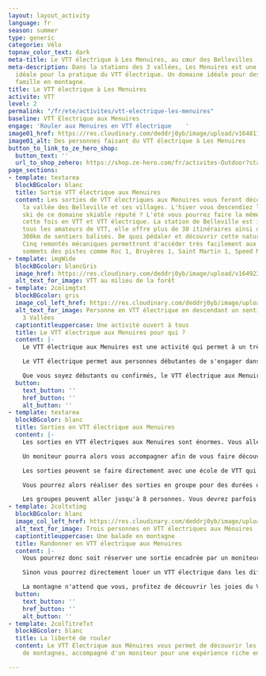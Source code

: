 ```yaml
---
layout: layout_activity
language: fr
season: summer
type: generic
categorie: Vélo
topnav_color_text: dark
meta-title: Le VTT électrique à Les Menuires, au cœur des Bellevilles
meta-description: Dans la stations des 3 vallées, Les Menuires est une destination
  idéale pour la pratique du VTT électrique. Un domaine idéale pour des balades en
  famille en montagne.
title: Le VTT électrique à Les Menuires
activite: VTT
level: 2
permalink: "/fr/ete/activites/vtt-electrique-les-menuires"
baseline: VTT Electrique aux Menuires
engage: 'Rouler aux Menuires en VTT électrique    '
image01_href: https://res.cloudinary.com/deddrj0yb/image/upload/v1648112274/website/VTT%20AE/M%C3%A9nuires/Balade_VTTAE_en_Famille-Jeremy_BERNARD-29072.jpg
image01_alt: Des personnes faisant du VTT électrique à Les Menuires
button_to_link_to_ze_hero_shop:
  button_text: ''
  url_to_shop_zehero: https://shop.ze-hero.com/fr/activites-Outdoor?station=Les+Menuires&calessonstype=all&catypegenderlistsummer=all&calessonsactivitytype=VTT&start-date=
page_sections:
- template: textarea
  blockBGcolor: blanc
  title: Sortie VTT électrique aux Menuires
  content: Les sorties de VTT électriques aux Menuires vous feront découvrir la montagne,
    la vallée des Belleville et ses villages. L'hiver vous descendiez les pistes de
    ski de ce domaine skiable réputé ? L'été vous pourrez faire la même chose mais
    cette fois en VTT et VTT électrique. La station de Belleville est idéale pour
    tous les amateurs de VTT, elle offre plus de 30 itinéraires ainsi que plus de
    300km de sentiers balisés. De quoi pédaler et découvrir cette nature montagneuse.
    Cinq remontés mécaniques permettront d'accéder très facilement aux différents
    sommets des pistes comme Roc 1, Bruyères 1, Saint Martin 1, Speed Mountain.
- template: imgWide
  blockBGcolor: blancGris
  image_href: https://res.cloudinary.com/deddrj0yb/image/upload/v1649234241/website/assets/Recadr%C3%A9es/vtt.png
  alt_text_for_image: VTT au milieu de la forêt
- template: 2colimgtxt
  blockBGcolor: gris
  image_col_left_href: https://res.cloudinary.com/deddrj0yb/image/upload/v1648114187/website/VTT%20AE/M%C3%A9nuires/2018_A3V_ArthurBERTRAND-Les3Vallees-_X_HD_DSC1234_Valable-jusqu-au-31-08-2023.jpg-1600px.jpg
  alt_text_for_image: Personne en VTT électrique en descendant un sentier dans les
    3 Vallées
  captiontitleuppercase: Une activité ouvert à tous
  title: Le VTT électrique aux Menuires pour qui ?
  content: |-
    Le VTT électrique aux Menuires est une activité qui permet à un très large public de bénéficier du VTT. L'assistance ainsi que les différents modes de puissance permettent de faciliter l'engagement physique et de rendre la pratique plus douce et agréable. En plus de cette aide, le VTT électrique sera également très agréable à manœuvrer en descente. Vous pourrez vous engager dans des descentes techniques en toute confiance.

    Le VTT électrique permet aux personnes débutantes de s'engager dans la discipline du VTT. Les parcours avec dénivelé important peuvent décourager certaines personnes car elles sont exigeantes sur le plan physique. C'est l'avantage phare du VTT électrique. Il permet également d'avoir des groupes de niveau beaucoup plus homogène. Vous pourrez alors partir en famille randonner sur les sentiers de VTT aux Menuires.

    Que vous soyez débutants ou confirmés, le VTT électrique aux Menuires vous permettra de découvrir des paysages, de randonnées des journées entières, d'engager physique et de profiter des descentes techniques.
  button:
    text_button: ''
    href_button: ''
    alt_button: ''
- template: textarea
  blockBGcolor: blanc
  title: Sorties en VTT électrique aux Menuires
  content: |-
    Les sorties en VTT électriques aux Menuires sont énormes. Vous allez déjà avoir aux Menuires 32 itinéraires avec 300km de sentiers. On y trouve également 3 circuits de VTTAE pour 4 niveaux différents (vert-bleu-rouge-noir). Vous pouvez ensuite rouler encore plus loin et grimper les sentiers pour rejoindre Val Thorens ou encore Méribel ou Mottaret. En VTT électrique, la montagne s'offre à vous et le choix d'itinéraires sera incroyable. Les 3 vallées proposent également 13 circuits de VTTAE ainsi que 19 itinéraires enduros.

    Un moniteur pourra alors vous accompagner afin de vous faire découvrir les meilleurs itinéraires possible en fonction de votre niveau et de vos envies. Il saura exactement quel circuit de VTT aux Menuires sera adapté au groupe. Il adaptera ces sorties si vous préférez plutôt découvrir des lieux et panoramas sublimes, si vous préférez les descentes raides et techniques, si vous aimez les longues randonnées...

    Les sorties peuvent se faire directement avec une école de VTT qui proposent alors différentes sorties de VTT électrique aux Menuires. Vous trouverez sinon des indépendants qui proposent aussi des sorties et des randonnées de VTT électriques aux Menuires.

    Vous pourrez alors réaliser des sorties en groupe pour des durées qui vont varier entre 1h30 à la journée entière avec des thématiques parfois différentes. Ensuite vous pourrez avoir des stages de VTT que ce soit pour les enfants comme pour les adultes.

    Les groupes peuvent aller jusqu'à 8 personnes. Vous devrez parfois louer votre VTT Electrique afin de réaliser la sortie encadrée car certains moniteurs ou écoles ne proposent pas en plus la location de VTT.
- template: 2coltxtimg
  blockBGcolor: blanc
  image_col_left_href: https://res.cloudinary.com/deddrj0yb/image/upload/v1648114184/website/VTT%20AE/M%C3%A9nuires/2021_A3V_ArthurBERTRAND-Les3Vallees-_Saint-Martin-de-Belleville_HD_DSC2611_Valable-jusqu-au-12-08-2026.jpg-1600px.jpg
  alt_text_for_image: Trois personnes en VTT électriques aux Ménuires
  captiontitleuppercase: Une balade en montagne
  title: Randonner en VTT électrique aux Menuires
  content: |-
    Vous pourrez donc soit réserver une sortie encadrée par un moniteur et partir pendant plusieurs heures, à la journée pour découvrir le domaine. Le meilleur choix car il vous permet de comprendre la technique, le VTT électrique et découvrir les lieux.

    Sinon vous pourrez directement louer un VTT électrique dans les différents magasins de sport des Menuires et construite directement votre propre itinéraire. La location de VTTAE se fait pour la demi-journée à la journée ou alors pour plusieurs. Un peu comme les skis !

    La montagne n'attend que vous, profitez de découvrir les joies du VTT avec une assistance électrique. Découvrez les chemins, les sentiers dans une faune, une flore et nature sauvage et préservé dans la station Les Menuires.
  button:
    text_button: ''
    href_button: ''
    alt_button: ''
- template: 2colTitreTxt
  blockBGcolor: blanc
  title: La liberté de rouler
  content: Le VTT Electrique aux Ménuires vous permet de découvrir les plus sentiers
    de montagnes, accompagné d'un moniteur pour une expérience riche en découverte.

---
```

